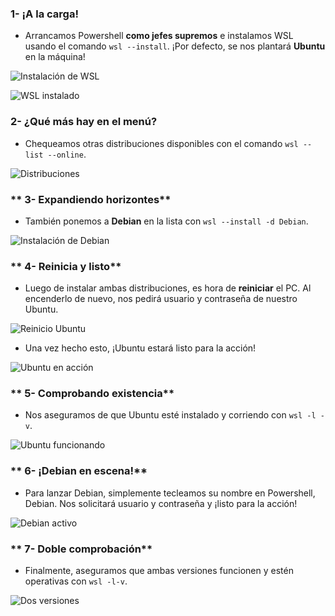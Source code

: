 ### **1- ¡A la carga!**
- Arrancamos Powershell **como jefes supremos** e instalamos WSL usando el comando `wsl --install`. ¡Por defecto, se nos plantará **Ubuntu** en la máquina!

![Instalación de WSL](images/instalandoubuntu.png)
  
![WSL instalado](images/ubuntuinstalado.png)

### **2- ¿Qué más hay en el menú?**
- Chequeamos otras distribuciones disponibles con el comando `wsl --list --online`.

![Distribuciones](images/distribuciones.png)

### ** 3- Expandiendo horizontes**
- También ponemos a **Debian** en la lista con `wsl --install -d Debian`.

![Instalación de Debian](images/instalaciondebian.png)

### ** 4- Reinicia y listo**
- Luego de instalar ambas distribuciones, es hora de **reiniciar** el PC. Al encenderlo de nuevo, nos pedirá usuario y contraseña de nuestro Ubuntu.

![Reinicio Ubuntu](images/reinicioubuntu.png)

- Una vez hecho esto, ¡Ubuntu estará listo para la acción!

![Ubuntu en acción](images/comandosubuntu.png)

### ** 5- Comprobando existencia**
- Nos aseguramos de que Ubuntu esté instalado y corriendo con `wsl -l -v`.
  
![Ubuntu funcionando](images/ubuntucorriendo.png)
  
### ** 6- ¡Debian en escena!**
- Para lanzar Debian, simplemente tecleamos su nombre en Powershell, Debian. Nos solicitará usuario y contraseña y ¡listo para la acción!

![Debian activo](images/debiancorriendo.png)

### ** 7- Doble comprobación**
- Finalmente, aseguramos que ambas versiones funcionen y estén operativas con `wsl -l-v`.

![Dos versiones](images/dosversiones.png)
